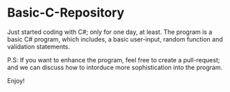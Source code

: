 # Basic-C-Repository
Just started coding with C#; only for one day, at least. The program is a basic C# program, which includes, a basic user-input, random function and validation statements. 

P.S: If you want to enhance the program, feel free to create a pull-request; and we can discuss how to intorduce more sophistication into the program. 

Enjoy!
